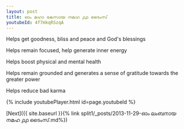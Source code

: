 ```yaml
---
layout: post
title: ഓം മഹാ കേസായ നമഹ ൧൧ ടൈംസ്
youtubeId: 4f7mkqRSzqA
---
```

 
 
Helps get goodness, bliss and peace and God's blessings
 
Helps remain focused, help generate inner energy 
 
Helps boost physical and mental health 
 
Helps remain grounded and generates a sense of gratitude towards the greater power 
 
Helps reduce bad karma
 
 
 
 


{% include youtubePlayer.html id=page.youtubeId %}
 
[Next]({{ site.baseurl }}{% link  split1/_posts/2013-11-29-ഓം ലംബനായ നമഹ ൧൧ ടൈംസ്.md%})
 
